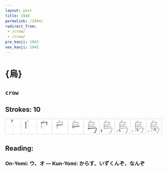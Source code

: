 ```yaml
---
layout: post
title: 1944
permalink: /1944/
redirect_from:
 - /crow/
 - /crow/
pre_kanji: 1943
nex_kanji: 1945
---
```


# {烏}

## `crow`

## Strokes: 10

<div class="stroke"><img src="../images/E7838F.png" /></div>

## Reading:

### On-Yomi: ウ、オ &mdash; Kun-Yomi: からす、いずくんぞ、なんぞ

